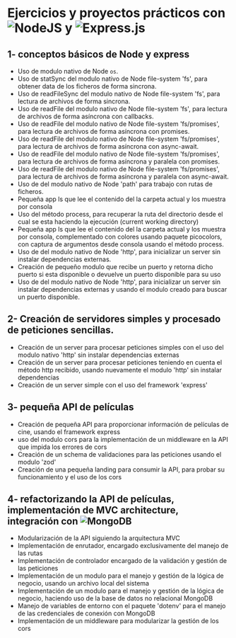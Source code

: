 # Ejercicios y proyectos prácticos con ![NodeJS](https://img.shields.io/badge/node.js-6DA55F?style=for-the-badge&logo=node.js&logoColor=white) y ![Express.js](https://img.shields.io/badge/express.js-%23404d59.svg?style=for-the-badge&logo=express&logoColor=%2361DAFB)

## 1- conceptos básicos de Node y express
  * Uso de modulo nativo de Node `os`.
  * Uso de statSync del modulo nativo de Node file-system 'fs', para obtener data de los ficheros de forma sincrona.
  * Uso de readFileSync del modulo nativo de Node file-system 'fs', para lectura de archivos de forma sincrona.
  * Uso de readFile del modulo nativo de Node file-system 'fs', para lectura de archivos de forma asíncrona con callbacks.
  * Uso de readFile del modulo nativo de Node file-system 'fs/promises', para lectura de archivos de forma asíncrona con promises.
  * Uso de readFile del modulo nativo de Node file-system 'fs/promises', para lectura de archivos de forma asíncrona con async-await.
  * Uso de readFile del modulo nativo de Node file-system 'fs/promises', para lectura de archivos de forma asíncrona y paralela con promises.
  * Uso de readFile del modulo nativo de Node file-system 'fs/promises', para lectura de archivos de forma asíncrona y paralela con async-await.
  * Uso de del modulo nativo de Node 'path' para trabajo con rutas de ficheros.
  * Pequeña app ls que lee el contenido del la carpeta actual y los muestra por consola
  * Uso del método process, para recuperar la ruta del directorio desde el cual se esta haciendo la ejecución (current working directory)
  * Pequeña app ls que lee el contenido del la carpeta actual y los muestra por consola, complementado con colores usando paquete picocolors, con captura de argumentos desde consola usando el método process.
  * Uso de del modulo nativo de Node 'http', para inicializar un server sin instalar dependencias externas.
  * Creación de pequeño modulo que recibe un puerto y retorna dicho puerto si esta disponible o devuelve un puerto disponible para su uso
  * Uso de del modulo nativo de Node 'http', para inicializar un server sin instalar dependencias externas y usando el modulo creado para buscar un puerto disponible.

## 2- Creación de servidores simples y procesado de peticiones sencillas.
  * Creación de un server para procesar peticiones simples con el uso del modulo nativo 'http' sin instalar dependencias externas
  * Creación de un server para procesar peticiones teniendo en cuenta el método http recibido, usando nuevamente el modulo 'http' sin instalar dependencias
  * Creación de un server simple con el uso del framework 'express'

## 3- pequeña API de películas
  * Creación de pequeña API para proporcionar información de películas de cine, usando el framework express
  * uso del modulo cors para la implementación de un middleware en la API que impida los errores de cors
  * Creación de un schema de validaciones para las peticiones usando el modulo 'zod'
  * Creación de una pequeña landing para consumir la API, para probar su funcionamiento y el uso de los cors

## 4- refactorizando la API de películas, implementación de MVC architecture, integración con ![MongoDB](https://img.shields.io/badge/MongoDB-%234ea94b.svg?style=for-the-badge&logo=mongodb&logoColor=white)
  * Modularización de la API siguiendo la arquitectura MVC
  * Implementación de enrutador, encargado exclusivamente del manejo de las rutas
  * Implementación de controlador encargado de la validación y gestión de las peticiones
  * Implementación de un modulo para el manejo y gestión de la lógica de negocio, usando un archivo local del sistema
  * Implementación de un modulo para el manejo y gestión de la lógica de negocio, haciendo uso de la base de datos no relacional MongoDB
  * Manejo de variables de entorno con el paquete 'dotenv' para el manejo de las credenciales de conexión con MongoDB
  * Implementación de un middleware para modularizar la gestión de los cors
